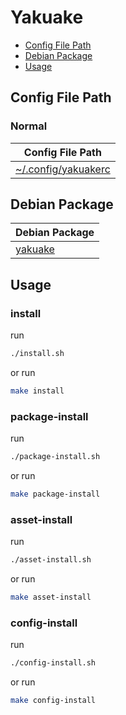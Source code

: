 

# Yakuake

* [Config File Path](#config-file-path)
* [Debian Package](#debian-package)
* [Usage](#usage)




## Config File Path


### Normal

| Config File Path |
| --- |
| [~/.config/yakuakerc](./asset/overlay/etc/skel/.config/yakuakerc) |


## Debian Package

| Debian Package |
| --- |
| [yakuake](https://packages.debian.org/stable/yakuake) |




## Usage


### install

run

``` sh
./install.sh
```

or run

``` sh
make install
```


### package-install

run

``` sh
./package-install.sh
```

or run

``` sh
make package-install
```


### asset-install

run

``` sh
./asset-install.sh
```

or run

``` sh
make asset-install
```


### config-install

run

``` sh
./config-install.sh
```

or run

``` sh
make config-install
```
